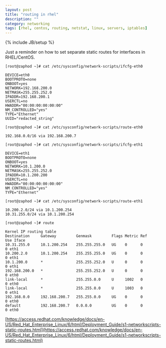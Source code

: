 ```yaml
---
layout: post
title: "routing in rhel"
description: ""
category: networking
tags: [rhel, centos, routing, netstat, linux, servers, iptables]
---
```

{% include JB/setup %}

Just a reminder on how to set separate static routes for interfaces in RHEL/CentOS.

`[root@zaphod ~]# cat /etc/sysconfig/network-scripts/ifcfg-eth0`

    DEVICE=eth0
    BOOTPROTO=none
    ONBOOT=yes
    NETWORK=192.168.200.0
    NETMASK=255.255.252.0
    IPADDR=192.168.200.1
    USERCTL=no
    HWADDR="00:00:00:00:00:00"
    NM_CONTROLLED="yes"
    TYPE="Ethernet"
    UUID="redacted_string"


`[root@zaphod ~]# cat /etc/sysconfig/network-scripts/route-eth0`

    192.168.0.0/16 via 192.168.200.7

`[root@zaphod ~]# cat /etc/sysconfig/network-scripts/ifcfg-eth1`

    DEVICE=eth1
    BOOTPROTO=none
    ONBOOT=yes
    NETWORK=10.1.200.0
    NETMASK=255.255.252.0
    IPADDR=10.1.200.200
    USERCTL=no
    HWADDR="00:00:00:00:00:00"
    NM_CONTROLLED="yes"
    TYPE="Ethernet"

`[root@zaphod ~]# cat /etc/sysconfig/network-scripts/route-eth1`

    10.200.2.0/24 via 10.1.200.254
    10.31.255.0/24 via 10.1.200.254

`[root@zaphod ~]# route`

    Kernel IP routing table
    Destination     Gateway         Genmask         Flags Metric Ref    Use Iface
    10.31.255.0     10.1.200.254    255.255.255.0   UG    0      0        0 eth1
    10.200.2.0      10.1.200.254    255.255.255.0   UG    0      0        0 eth1
    10.1.200.0      *               255.255.252.0   U     0      0        0 eth1
    192.168.200.0   *               255.255.252.0   U     0      0        0 eth0
    link-local      *               255.255.0.0     U     1002   0        0 eth0
    link-local      *               255.255.0.0     U     1003   0        0 eth1
    192.168.0.0     192.168.200.7   255.255.0.0     UG    0      0        0 eth0
    default         192.168.200.7   0.0.0.0         UG    0      0        0 eth0

[https://access.redhat.com/knowledge/docs/en-US/Red_Hat_Enterprise_Linux/6/html/Deployment_Guide/s1-networkscripts-static-routes.html](https://access.redhat.com/knowledge/docs/en-US/Red_Hat_Enterprise_Linux/6/html/Deployment_Guide/s1-networkscripts-static-routes.html)

